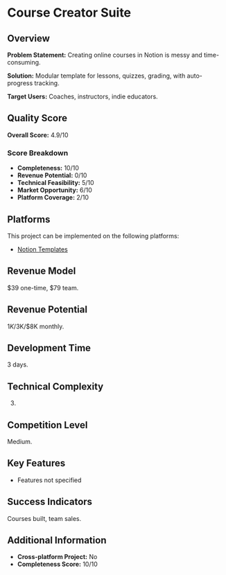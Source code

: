 # Course Creator Suite

## Overview
**Problem Statement:** Creating online courses in Notion is messy and time-consuming.

**Solution:** Modular template for lessons, quizzes, grading, with auto-progress tracking.

**Target Users:** Coaches, instructors, indie educators.

## Quality Score
**Overall Score:** 4.9/10

### Score Breakdown
- **Completeness:** 10/10
- **Revenue Potential:** 0/10
- **Technical Feasibility:** 5/10
- **Market Opportunity:** 6/10
- **Platform Coverage:** 2/10

## Platforms
This project can be implemented on the following platforms:
- [Notion Templates](./platforms/notion-templates/)

## Revenue Model
$39 one-time, $79 team.

## Revenue Potential
$1K/$3K/$8K monthly.

## Development Time
3 days.

## Technical Complexity
3.

## Competition Level
Medium.

## Key Features
- Features not specified

## Success Indicators
Courses built, team sales.

## Additional Information
- **Cross-platform Project:** No
- **Completeness Score:** 10/10
